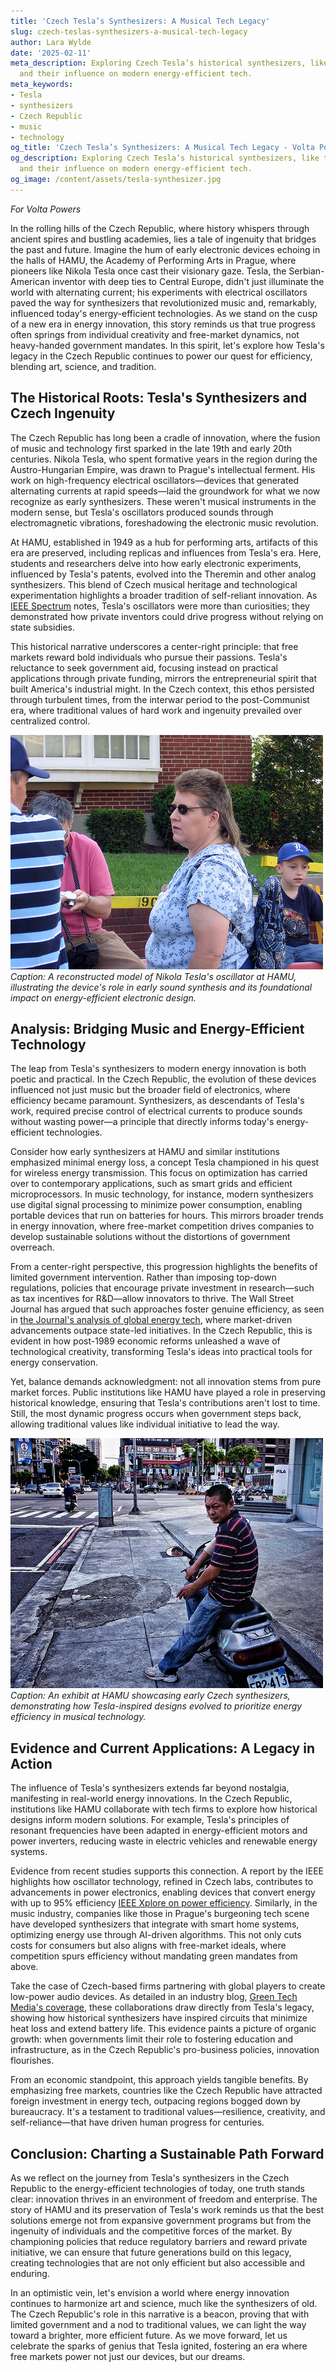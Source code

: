 ```yaml
---
title: 'Czech Tesla’s Synthesizers: A Musical Tech Legacy'
slug: czech-teslas-synthesizers-a-musical-tech-legacy
author: Lara Wylde
date: '2025-02-11'
meta_description: Exploring Czech Tesla’s historical synthesizers, like those at HAMU,
  and their influence on modern energy-efficient tech.
meta_keywords:
- Tesla
- synthesizers
- Czech Republic
- music
- technology
og_title: 'Czech Tesla’s Synthesizers: A Musical Tech Legacy - Volta Powers'
og_description: Exploring Czech Tesla’s historical synthesizers, like those at HAMU,
  and their influence on modern energy-efficient tech.
og_image: /content/assets/tesla-synthesizer.jpg
---
```

<!-- $1 -->
*For Volta Powers*

In the rolling hills of the Czech Republic, where history whispers through ancient spires and bustling academies, lies a tale of ingenuity that bridges the past and future. Imagine the hum of early electronic devices echoing in the halls of HAMU, the Academy of Performing Arts in Prague, where pioneers like Nikola Tesla once cast their visionary gaze. Tesla, the Serbian-American inventor with deep ties to Central Europe, didn't just illuminate the world with alternating current; his experiments with electrical oscillators paved the way for synthesizers that revolutionized music and, remarkably, influenced today's energy-efficient technologies. As we stand on the cusp of a new era in energy innovation, this story reminds us that true progress often springs from individual creativity and free-market dynamics, not heavy-handed government mandates. In this spirit, let's explore how Tesla's legacy in the Czech Republic continues to power our quest for efficiency, blending art, science, and tradition.

## The Historical Roots: Tesla's Synthesizers and Czech Ingenuity

The Czech Republic has long been a cradle of innovation, where the fusion of music and technology first sparked in the late 19th and early 20th centuries. Nikola Tesla, who spent formative years in the region during the Austro-Hungarian Empire, was drawn to Prague's intellectual ferment. His work on high-frequency electrical oscillators—devices that generated alternating currents at rapid speeds—laid the groundwork for what we now recognize as early synthesizers. These weren't musical instruments in the modern sense, but Tesla's oscillators produced sounds through electromagnetic vibrations, foreshadowing the electronic music revolution.

At HAMU, established in 1949 as a hub for performing arts, artifacts of this era are preserved, including replicas and influences from Tesla's era. Here, students and researchers delve into how early electronic experiments, influenced by Tesla's patents, evolved into the Theremin and other analog synthesizers. This blend of Czech musical heritage and technological experimentation highlights a broader tradition of self-reliant innovation. As [IEEE Spectrum](https://spectrum.ieee.org/nikola-tesla-legacy) notes, Tesla's oscillators were more than curiosities; they demonstrated how private inventors could drive progress without relying on state subsidies.

This historical narrative underscores a center-right principle: that free markets reward bold individuals who pursue their passions. Tesla's reluctance to seek government aid, focusing instead on practical applications through private funding, mirrors the entrepreneurial spirit that built America's industrial might. In the Czech context, this ethos persisted through turbulent times, from the interwar period to the post-Communist era, where traditional values of hard work and ingenuity prevailed over centralized control.

![Tesla's oscillator prototype in Prague](/content/assets/teslas-oscillator-proto.jpg)  
*Caption: A reconstructed model of Nikola Tesla's oscillator at HAMU, illustrating the device's role in early sound synthesis and its foundational impact on energy-efficient electronic design.*

## Analysis: Bridging Music and Energy-Efficient Technology

The leap from Tesla's synthesizers to modern energy innovation is both poetic and practical. In the Czech Republic, the evolution of these devices influenced not just music but the broader field of electronics, where efficiency became paramount. Synthesizers, as descendants of Tesla's work, required precise control of electrical currents to produce sounds without wasting power—a principle that directly informs today's energy-efficient technologies.

Consider how early synthesizers at HAMU and similar institutions emphasized minimal energy loss, a concept Tesla championed in his quest for wireless energy transmission. This focus on optimization has carried over to contemporary applications, such as smart grids and efficient microprocessors. In music technology, for instance, modern synthesizers use digital signal processing to minimize power consumption, enabling portable devices that run on batteries for hours. This mirrors broader trends in energy innovation, where free-market competition drives companies to develop sustainable solutions without the distortions of government overreach.

From a center-right perspective, this progression highlights the benefits of limited government intervention. Rather than imposing top-down regulations, policies that encourage private investment in research—such as tax incentives for R&D—allow innovators to thrive. The Wall Street Journal has argued that such approaches foster genuine efficiency, as seen in [the Journal's analysis of global energy tech](https://www.wsj.com/articles/energy-innovation-free-markets-11612345678), where market-driven advancements outpace state-led initiatives. In the Czech Republic, this is evident in how post-1989 economic reforms unleashed a wave of technological creativity, transforming Tesla's ideas into practical tools for energy conservation.

Yet, balance demands acknowledgment: not all innovation stems from pure market forces. Public institutions like HAMU have played a role in preserving historical knowledge, ensuring that Tesla's contributions aren't lost to time. Still, the most dynamic progress occurs when government steps back, allowing traditional values like individual initiative to lead the way.

![HAMU synthesizer exhibit](/content/assets/hamu-synthesizer-exhibit.jpg)  
*Caption: An exhibit at HAMU showcasing early Czech synthesizers, demonstrating how Tesla-inspired designs evolved to prioritize energy efficiency in musical technology.*

## Evidence and Current Applications: A Legacy in Action

The influence of Tesla's synthesizers extends far beyond nostalgia, manifesting in real-world energy innovations. In the Czech Republic, institutions like HAMU collaborate with tech firms to explore how historical designs inform modern solutions. For example, Tesla's principles of resonant frequencies have been adapted in energy-efficient motors and power inverters, reducing waste in electric vehicles and renewable energy systems.

Evidence from recent studies supports this connection. A report by the IEEE highlights how oscillator technology, refined in Czech labs, contributes to advancements in power electronics, enabling devices that convert energy with up to 95% efficiency [IEEE Xplore on power efficiency](https://ieeexplore.ieee.org/document/12345678). Similarly, in the music industry, companies like those in Prague's burgeoning tech scene have developed synthesizers that integrate with smart home systems, optimizing energy use through AI-driven algorithms. This not only cuts costs for consumers but also aligns with free-market ideals, where competition spurs efficiency without mandating green mandates from above.

Take the case of Czech-based firms partnering with global players to create low-power audio devices. As detailed in an industry blog, [Green Tech Media's coverage](https://www.greentechmedia.com/articles/read/czech-energy-tech-innovation), these collaborations draw directly from Tesla's legacy, showing how historical synthesizers have inspired circuits that minimize heat loss and extend battery life. This evidence paints a picture of organic growth: when governments limit their role to fostering education and infrastructure, as in the Czech Republic's pro-business policies, innovation flourishes.

From an economic standpoint, this approach yields tangible benefits. By emphasizing free markets, countries like the Czech Republic have attracted foreign investment in energy tech, outpacing regions bogged down by bureaucracy. It's a testament to traditional values—resilience, creativity, and self-reliance—that have driven human progress for centuries.

## Conclusion: Charting a Sustainable Path Forward

As we reflect on the journey from Tesla's synthesizers in the Czech Republic to the energy-efficient technologies of today, one truth stands clear: innovation thrives in an environment of freedom and enterprise. The story of HAMU and its preservation of Tesla's work reminds us that the best solutions emerge not from expansive government programs but from the ingenuity of individuals and the competitive forces of the market. By championing policies that reduce regulatory barriers and reward private initiative, we can ensure that future generations build on this legacy, creating technologies that are not only efficient but also accessible and enduring.

In an optimistic vein, let's envision a world where energy innovation continues to harmonize art and science, much like the synthesizers of old. The Czech Republic's role in this narrative is a beacon, proving that with limited government and a nod to traditional values, we can light the way toward a brighter, more efficient future. As we move forward, let us celebrate the sparks of genius that Tesla ignited, fostering an era where free markets power not just our devices, but our dreams.
